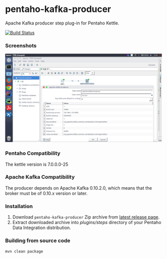 pentaho-kafka-producer
======================

Apache Kafka producer step plug-in for Pentaho Kettle.

[![Build Status](https://travis-ci.org/RuckusWirelessIL/pentaho-kafka-producer.png)](https://travis-ci.org/RuckusWirelessIL/pentaho-kafka-producer)


### Screenshots ###

![Using Apache Kafka Producer in Kettle](https://github.com/JunfengDuan/kettle-kafka-plugin/blob/master/doc/example1.png)

### Pentaho Compatibility ###

The kettle version is 7.0.0.0-25

### Apache Kafka Compatibility ###

The producer depends on Apache Kafka 0.10.2.0, which means that the broker must be of 0.10.x version or later.


### Installation ###

1. Download ```pentaho-kafka-producer``` Zip archive from [latest release page](https://github.com/RuckusWirelessIL/pentaho-kafka-producer/releases/latest).
2. Extract downloaded archive into *plugins/steps* directory of your Pentaho Data Integration distribution.


### Building from source code ###

```
mvn clean package
```
